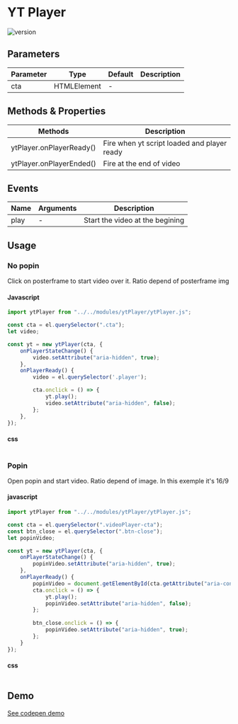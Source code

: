 
# YT Player

![version](https://img.shields.io/github/manifest-json/v/Natjo/ytPlayer)  

  
## Parameters
| Parameter | Type | Default | Description |
| ------ | ------ | ------ | ------ |
| cta | HTMLElement | - |  |


## Methods & Properties
| Methods | Description |
| ------ | ------ |
| ytPlayer.onPlayerReady() | Fire when yt script loaded and player ready |
| ytPlayer.onPlayerEnded() | Fire at the end of video |

## Events
| Name | Arguments | Description |
| ------ | ------ | ------ |
| play | - | Start the video at the begining |


## Usage
### No popin
Click on posterframe to start video over it.
Ratio depend of posterframe img

#### Javascript
```javascript
import ytPlayer from "../../modules/ytPlayer/ytPlayer.js";

const cta = el.querySelector(".cta");
let video;

const yt = new ytPlayer(cta, {
    onPlayerStateChange() {
        video.setAttribute("aria-hidden", true);
    },
    onPlayerReady() {
        video = el.querySelector('.player');

        cta.onclick = () => {
            yt.play();
            video.setAttribute("aria-hidden", false);
        };
    },
});
```
#### css
```css

```
### Popin
Open popin and start video.
Ratio depend of image.
In this exemple it's 16/9
#### javascript
```javascript
import ytPlayer from "../../modules/ytPlayer/ytPlayer.js";

const cta = el.querySelector(".videoPlayer-cta");
const btn_close = el.querySelector(".btn-close");
let popinVideo;

const yt = new ytPlayer(cta, {
    onPlayerStateChange() {
        popinVideo.setAttribute("aria-hidden", true);
    },
    onPlayerReady() {
        popinVideo = document.getElementById(cta.getAttribute("aria-controls"));
        cta.onclick = () => {
            yt.play();
            popinVideo.setAttribute("aria-hidden", false);
        };
            
        btn_close.onclick = () => {
            popinVideo.setAttribute("aria-hidden", true);
        };
    }
});
```
#### css
```css

```

## Demo
[See codepen demo](https://codepen.io/natjo/pen/NmMzNd?editors=0011)


